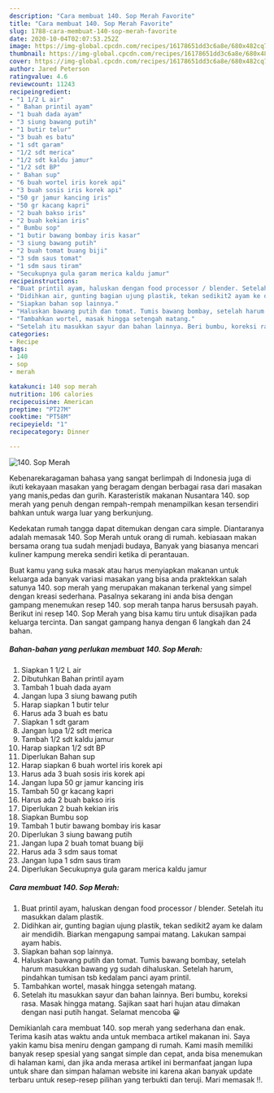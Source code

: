 ```yaml
---
description: "Cara membuat 140. Sop Merah Favorite"
title: "Cara membuat 140. Sop Merah Favorite"
slug: 1788-cara-membuat-140-sop-merah-favorite
date: 2020-10-04T02:07:53.252Z
image: https://img-global.cpcdn.com/recipes/16178651dd3c6a8e/680x482cq70/140-sop-merah-foto-resep-utama.jpg
thumbnail: https://img-global.cpcdn.com/recipes/16178651dd3c6a8e/680x482cq70/140-sop-merah-foto-resep-utama.jpg
cover: https://img-global.cpcdn.com/recipes/16178651dd3c6a8e/680x482cq70/140-sop-merah-foto-resep-utama.jpg
author: Jared Peterson
ratingvalue: 4.6
reviewcount: 11243
recipeingredient:
- "1 1/2 L air"
- " Bahan printil ayam"
- "1 buah dada ayam"
- "3 siung bawang putih"
- "1 butir telur"
- "3 buah es batu"
- "1 sdt garam"
- "1/2 sdt merica"
- "1/2 sdt kaldu jamur"
- "1/2 sdt BP"
- " Bahan sup"
- "6 buah wortel iris korek api"
- "3 buah sosis iris korek api"
- "50 gr jamur kancing iris"
- "50 gr kacang kapri"
- "2 buah bakso iris"
- "2 buah kekian iris"
- " Bumbu sop"
- "1 butir bawang bombay iris kasar"
- "3 siung bawang putih"
- "2 buah tomat buang biji"
- "3 sdm saus tomat"
- "1 sdm saus tiram"
- "Secukupnya gula garam merica kaldu jamur"
recipeinstructions:
- "Buat printil ayam, haluskan dengan food processor / blender. Setelah itu masukkan dalam plastik."
- "Didihkan air, gunting bagian ujung plastik, tekan sedikit2 ayam ke dalam air mendidih. Biarkan mengapung sampai matang. Lakukan sampai ayam habis."
- "Siapkan bahan sop lainnya."
- "Haluskan bawang putih dan tomat. Tumis bawang bombay, setelah harum masukkan bawang yg sudah dihaluskan. Setelah harum, pindahkan tumisan tsb kedalam panci ayam printil."
- "Tambahkan wortel, masak hingga setengah matang."
- "Setelah itu masukkan sayur dan bahan lainnya. Beri bumbu, koreksi rasa. Masak hingga matang. Sajikan saat hari hujan atau dimakan dengan nasi putih hangat. Selamat mencoba 😀"
categories:
- Recipe
tags:
- 140
- sop
- merah

katakunci: 140 sop merah 
nutrition: 106 calories
recipecuisine: American
preptime: "PT27M"
cooktime: "PT58M"
recipeyield: "1"
recipecategory: Dinner

---
```



![140. Sop Merah](https://img-global.cpcdn.com/recipes/16178651dd3c6a8e/680x482cq70/140-sop-merah-foto-resep-utama.jpg)

Kebenarekaragaman bahasa yang sangat berlimpah di Indonesia juga di ikuti kekayaan masakan yang beragam dengan berbagai rasa dari masakan yang manis,pedas dan gurih. Karasteristik makanan Nusantara 140. sop merah yang penuh dengan rempah-rempah menampilkan kesan tersendiri bahkan untuk warga luar yang berkunjung.




Kedekatan rumah tangga dapat ditemukan dengan cara simple. Diantaranya adalah memasak 140. Sop Merah untuk orang di rumah. kebiasaan makan bersama orang tua sudah menjadi budaya, Banyak yang biasanya mencari kuliner kampung mereka sendiri ketika di perantauan.

Buat kamu yang suka masak atau harus menyiapkan makanan untuk keluarga ada banyak variasi masakan yang bisa anda praktekkan salah satunya 140. sop merah yang merupakan makanan terkenal yang simpel dengan kreasi sederhana. Pasalnya sekarang ini anda bisa dengan gampang menemukan resep 140. sop merah tanpa harus bersusah payah.
Berikut ini resep 140. Sop Merah yang bisa kamu tiru untuk disajikan pada keluarga tercinta. Dan sangat gampang hanya dengan 6 langkah dan 24 bahan.


<!--inarticleads1-->

##### Bahan-bahan yang perlukan membuat 140. Sop Merah:

1. Siapkan 1 1/2 L air
1. Dibutuhkan  Bahan printil ayam
1. Tambah 1 buah dada ayam
1. Jangan lupa 3 siung bawang putih
1. Harap siapkan 1 butir telur
1. Harus ada 3 buah es batu
1. Siapkan 1 sdt garam
1. Jangan lupa 1/2 sdt merica
1. Tambah 1/2 sdt kaldu jamur
1. Harap siapkan 1/2 sdt BP
1. Diperlukan  Bahan sup
1. Harap siapkan 6 buah wortel iris korek api
1. Harus ada 3 buah sosis iris korek api
1. Jangan lupa 50 gr jamur kancing iris
1. Tambah 50 gr kacang kapri
1. Harus ada 2 buah bakso iris
1. Diperlukan 2 buah kekian iris
1. Siapkan  Bumbu sop
1. Tambah 1 butir bawang bombay iris kasar
1. Diperlukan 3 siung bawang putih
1. Jangan lupa 2 buah tomat buang biji
1. Harus ada 3 sdm saus tomat
1. Jangan lupa 1 sdm saus tiram
1. Diperlukan Secukupnya gula garam merica kaldu jamur




<!--inarticleads2-->

##### Cara membuat  140. Sop Merah:

1. Buat printil ayam, haluskan dengan food processor / blender. Setelah itu masukkan dalam plastik.
1. Didihkan air, gunting bagian ujung plastik, tekan sedikit2 ayam ke dalam air mendidih. Biarkan mengapung sampai matang. Lakukan sampai ayam habis.
1. Siapkan bahan sop lainnya.
1. Haluskan bawang putih dan tomat. Tumis bawang bombay, setelah harum masukkan bawang yg sudah dihaluskan. Setelah harum, pindahkan tumisan tsb kedalam panci ayam printil.
1. Tambahkan wortel, masak hingga setengah matang.
1. Setelah itu masukkan sayur dan bahan lainnya. Beri bumbu, koreksi rasa. Masak hingga matang. Sajikan saat hari hujan atau dimakan dengan nasi putih hangat. Selamat mencoba 😀




Demikianlah cara membuat 140. sop merah yang sederhana dan enak. Terima kasih atas waktu anda untuk membaca artikel makanan ini. Saya yakin kamu bisa meniru dengan gampang di rumah. Kami masih memiliki banyak resep spesial yang sangat simple dan cepat, anda bisa menemukan di halaman kami, dan jika anda merasa artikel ini bermanfaat jangan lupa untuk share dan simpan halaman website ini karena akan banyak update terbaru untuk resep-resep pilihan yang terbukti dan teruji. Mari memasak !!. 
